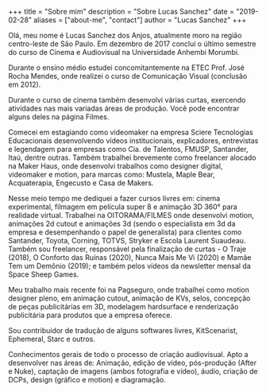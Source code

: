 +++
title = "Sobre mim"
description = "Sobre Lucas Sanchez"
date = "2019-02-28"
aliases = ["about-me", "contact"]
author = "Lucas Sanchez"
+++

Olá, meu nome é Lucas Sanchez dos Anjos, atualmente moro na região centro-leste de São Paulo.
Em dezembro de 2017 concluí o último semestre do curso de Cinema e Audiovisual na Universidade Anhembi Morumbi.

Durante o ensino médio estudei concomitantemente na ETEC Prof. José Rocha Mendes, onde realizei o curso de Comunicação Visual (conclusão em 2012).


Durante o curso de cinema também desenvolvi várias curtas, exercendo atividades nas mais variadas áreas de produção.
Você pode encontrar alguns deles na página Filmes.

Comecei em estagiando como videomaker na empresa Sciere Tecnologias Educacionais desenvolvendo vídeos institucionais, explicadores, entrevistas e legendagem para empresas como Cia. de Talentos, FMUSP, Santander, Itaú, dentre outras.
Também trabalhei brevemente como freelancer alocado na Maker Haus, onde desenvolvi trabalhos como designer digital, videomaker e motion, para marcas como: Mustela, Maple Bear, Acquaterapia, Engecusto e Casa de Makers.


Nesse meio tempo me dediquei a fazer cursos livres em: cinema experimental, filmagem em película super 8 e animação 3D 360° para realidade virtual.
Trabalhei na OITORAMA/FILMES onde desenvolvi motion, animações 2d cutout e animações 3d (sendo o especialista em 3d da empresa e desempenhando o papel de generalista) para clientes como Santander, Toyota, Corning, TOTVS, Stryker e Escola Laurent Suaudeau.
Também sou freelancer, responsável pela finalização de curtas - O Traje (2018), O Conforto das Ruínas (2020), Nunca Mais Me Vi (2020) e Mamãe Tem um Demônio (2019); e também pelos vídeos da newsletter mensal da Space Sheep Games.

Meu trabalho mais recente foi na Pagseguro, onde trabalhei como motion designer pleno, em animação cutout, animação de KVs, selos, concepção de peças publicitárias em 3D, modelagem hardsurface e renderização publicitária para produtos que a empresa oferece.

Sou contribuidor de tradução de alguns softwares livres, KitScenarist, Ephemeral, Starc e outros.

Conhecimentos gerais de todo o processo de criação audiovisual. Apto a desenvolver nas áreas de: Animação, edição de vídeo, pós-produção (After e Nuke), captação de imagens (ambos fotografia e vídeo), áudio, criação de DCPs, design (gráfico e motion) e diagramação.


